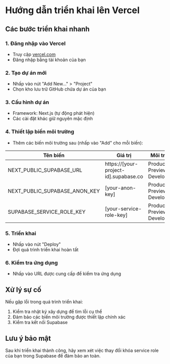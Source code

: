 # Hướng dẫn triển khai lên Vercel

## Các bước triển khai nhanh

### 1. Đăng nhập vào Vercel
- Truy cập [vercel.com](https://vercel.com)
- Đăng nhập bằng tài khoản của bạn

### 2. Tạo dự án mới
- Nhấp vào nút "Add New..." > "Project"
- Chọn kho lưu trữ GitHub chứa dự án của bạn

### 3. Cấu hình dự án
- Framework: Next.js (tự động phát hiện)
- Các cài đặt khác giữ nguyên mặc định

### 4. Thiết lập biến môi trường
- Thêm các biến môi trường sau (nhấp vào "Add" cho mỗi biến):

| Tên biến | Giá trị | Môi trường |
|----------|---------|------------|
| NEXT_PUBLIC_SUPABASE_URL | https://[your-project-id].supabase.co | Production, Preview, Development |
| NEXT_PUBLIC_SUPABASE_ANON_KEY | [your-anon-key] | Production, Preview, Development |
| SUPABASE_SERVICE_ROLE_KEY | [your-service-role-key] | Production, Preview, Development |

### 5. Triển khai
- Nhấp vào nút "Deploy"
- Đợi quá trình triển khai hoàn tất

### 6. Kiểm tra ứng dụng
- Nhấp vào URL được cung cấp để kiểm tra ứng dụng

## Xử lý sự cố

Nếu gặp lỗi trong quá trình triển khai:

1. Kiểm tra nhật ký xây dựng để tìm lỗi cụ thể
2. Đảm bảo các biến môi trường được thiết lập chính xác
3. Kiểm tra kết nối Supabase

## Lưu ý bảo mật

Sau khi triển khai thành công, hãy xem xét việc thay đổi khóa service role của bạn trong Supabase để đảm bảo an toàn.

